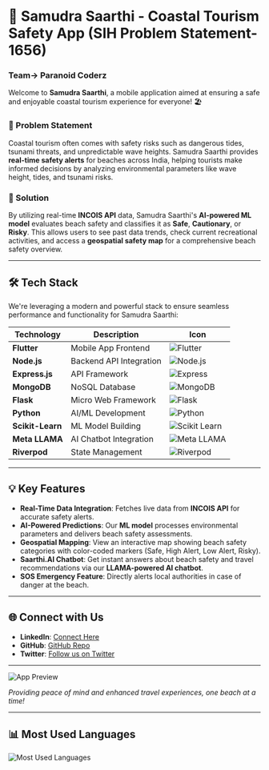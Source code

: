 # 🌊 Samudra Saarthi - Coastal Tourism Safety App (SIH Problem Statement- 1656)
### Team-> Paranoid Coderz

Welcome to **Samudra Saarthi**, a mobile application aimed at ensuring a safe and enjoyable coastal tourism experience for everyone! 🏖️

### 📜 Problem Statement
Coastal tourism often comes with safety risks such as dangerous tides, tsunami threats, and unpredictable wave heights. Samudra Saarthi provides **real-time safety alerts** for beaches across India, helping tourists make informed decisions by analyzing environmental parameters like wave height, tides, and tsunami risks.

### 🚀 Solution

By utilizing real-time **INCOIS API** data, Samudra Saarthi's **AI-powered ML model** evaluates beach safety and classifies it as **Safe**, **Cautionary**, or **Risky**. This allows users to see past data trends, check current recreational activities, and access a **geospatial safety map** for a comprehensive beach safety overview.

---

## 🛠️ Tech Stack

We're leveraging a modern and powerful stack to ensure seamless performance and functionality for Samudra Saarthi:

| **Technology**  | **Description**  | **Icon** |
|-----------------|------------------|----------|
| **Flutter**     | Mobile App Frontend | ![Flutter](https://img.icons8.com/color/48/000000/flutter.png) |
| **Node.js**     | Backend API Integration | ![Node.js](https://img.icons8.com/color/48/000000/nodejs.png) |
| **Express.js**  | API Framework | ![Express](https://img.icons8.com/ios-filled/50/000000/express-js.png) |
| **MongoDB**     | NoSQL Database | ![MongoDB](https://img.icons8.com/color/48/000000/mongodb.png) |
| **Flask**       | Micro Web Framework | ![Flask](https://img.icons8.com/ios-filled/50/000000/flask.png) |
| **Python**      | AI/ML Development | ![Python](https://img.icons8.com/color/48/000000/python.png) |
| **Scikit-Learn**| ML Model Building | ![Scikit Learn](https://img.icons8.com/color/48/000000/scikit-learn.png) |
| **Meta LLAMA**  | AI Chatbot Integration | ![Meta LLAMA](https://img.icons8.com/doodle/48/000000/artificial-intelligence.png) |
| **Riverpod**    | State Management | ![Riverpod](https://img.icons8.com/ios-filled/50/000000/lifecycle.png) |

---

## 💡 Key Features

- **Real-Time Data Integration**: Fetches live data from **INCOIS API** for accurate safety alerts.
- **AI-Powered Predictions**: Our **ML model** processes environmental parameters and delivers beach safety assessments.
- **Geospatial Mapping**: View an interactive map showing beach safety categories with color-coded markers (Safe, High Alert, Low Alert, Risky).
- **Saarthi.AI Chatbot**: Get instant answers about beach safety and travel recommendations via our **LLAMA-powered AI chatbot**.
- **SOS Emergency Feature**: Directly alerts local authorities in case of danger at the beach.
  
---

## 🌐 Connect with Us

- **LinkedIn**: [Connect Here](https://www.linkedin.com)
- **GitHub**: [GitHub Repo](https://www.github.com)
- **Twitter**: [Follow us on Twitter](https://www.twitter.com)

---

![App Preview](https://img.icons8.com/clouds/100/000000/app.png) 

*Providing peace of mind and enhanced travel experiences, one beach at a time!*

---

## 📊 Most Used Languages

![Most Used Languages](https://github-readme-stats.vercel.app/api/top-langs/?username=yourusername&layout=compact)

